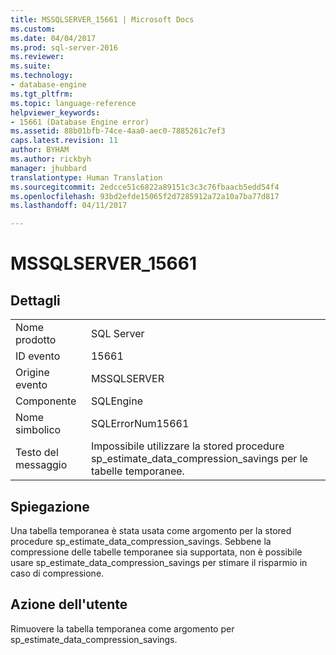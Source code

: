 ```yaml
---
title: MSSQLSERVER_15661 | Microsoft Docs
ms.custom: 
ms.date: 04/04/2017
ms.prod: sql-server-2016
ms.reviewer: 
ms.suite: 
ms.technology:
- database-engine
ms.tgt_pltfrm: 
ms.topic: language-reference
helpviewer_keywords:
- 15661 (Database Engine error)
ms.assetid: 88b01bfb-74ce-4aa0-aec0-7885261c7ef3
caps.latest.revision: 11
author: BYHAM
ms.author: rickbyh
manager: jhubbard
translationtype: Human Translation
ms.sourcegitcommit: 2edcce51c6822a89151c3c3c76fbaacb5edd54f4
ms.openlocfilehash: 93bd2efde15065f2d7285912a72a10a7ba77d817
ms.lasthandoff: 04/11/2017

---
```

# <a name="mssqlserver15661"></a>MSSQLSERVER_15661
  
## <a name="details"></a>Dettagli  
  
|||  
|-|-|  
|Nome prodotto|SQL Server|  
|ID evento|15661|  
|Origine evento|MSSQLSERVER|  
|Componente|SQLEngine|  
|Nome simbolico|SQLErrorNum15661|  
|Testo del messaggio|Impossibile utilizzare la stored procedure sp_estimate_data_compression_savings per le tabelle temporanee.|  
  
## <a name="explanation"></a>Spiegazione  
Una tabella temporanea è stata usata come argomento per la stored procedure sp_estimate_data_compression_savings. Sebbene la compressione delle tabelle temporanee sia supportata, non è possibile usare sp_estimate_data_compression_savings per stimare il risparmio in caso di compressione.  
  
## <a name="user-action"></a>Azione dell'utente  
Rimuovere la tabella temporanea come argomento per sp_estimate_data_compression_savings.  
  


